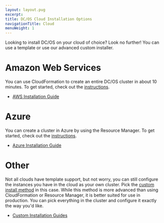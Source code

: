 ```yaml
---
layout: layout.pug
excerpt:
title: DC/OS Cloud Installation Options
navigationTitle: Cloud
menuWeight: 1
---
```


Looking to install DC/OS on your cloud of choice? Look no further! You can use a template or use our advanced custom installer.

# Amazon Web Services

You can use CloudFormation to create an entire DC/OS cluster in about 10 minutes. To get started, check out the [instructions][1].

- [AWS Installation Guide][1]

# Azure

You can create a cluster in Azure by using the Resource Manager. To get started, check out the [instructions][2].

- [Azure Installation Guide][2]

# Other

Not all clouds have template support, but not worry, you can still configure the instances you have in the cloud as your own cluster. Pick the [custom install method][3] in this case. While this method is more advanced than using CloudFormation or Resource Manager, it is better suited for use in production. You can pick everything in the cluster and configure it exactly the way you'd like.

- [Custom Installation Guides][3]

[1]: /mesosphere/dcos/1.9/installing/oss/cloud/aws/
[2]: /mesosphere/dcos/1.9/installing/oss/cloud/azure/
[3]: /mesosphere/dcos/1.9/installing/oss/custom/
